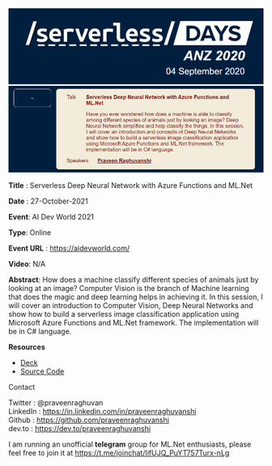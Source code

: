 <img src=".\assets\serverless-anz-20202-logo.png" alt="Serverless days" style="zoom:80%;" />

<img src=".\assets\serverless-anz-20202-praveen-session.png" alt="Serverless DNN" style="zoom:80%;" />

**Title** : Serverless Deep Neural Network with Azure Functions and ML.Net

**Date** : 27-October-2021

**Event**: AI Dev World 2021

**Type**: Online

**Event URL** : https://aidevworld.com/

**Video**: N/A

**Abstract**: How does a machine classify different species of animals just by looking at an image? Computer Vision is the branch of Machine learning that does the magic and deep learning helps in achieving it. In this session, I will cover an introduction to Computer Vision, Deep Neural Networks and show how to build a serverless image classification application using Microsoft Azure Functions and ML.Net framework. The implementation will be in C# language.

**Resources**

- [Deck](https://github.com/praveenraghuvanshi/tech-sessions/blob/master/27102021-AI-Dev-World-2021/AI-Dev-World-2021-Serverless-DNN.pdf)
- [Source Code](https://github.com/praveenraghuvanshi/tech-sessions/tree/master/27102021-AI-Dev-World-2021/src/ServerlessDNN)

Contact

Twitter : @praveenraghuvan\
LinkedIn : https://in.linkedin.com/in/praveenraghuvanshi \
Github : https://github.com/praveenraghuvanshi \
dev.to : https://dev.to/praveenraghuvanshi

I am running an unofficial **telegram** group for ML.Net enthusiasts, please feel free to join it at https://t.me/joinchat/IifUJQ_PuYT757Turx-nLg